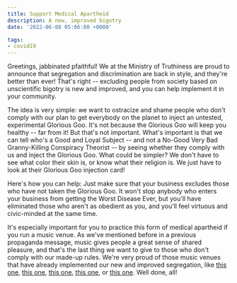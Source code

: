 ```yaml
---
title: Support Medical Apartheid
description: A new, improved bigotry
date: '2022-06-08 05:06:00 +0000'

tags:
- covid19
---
```


Greetings, jabbinated pfaithful!  We at the Ministry of Truthiness are proud
to announce that segregation and discrimination are back in style, and they're
better than ever!  That's right -- excluding people from society based on
unscientific bigotry is new and improved, and you can help implement it
in your community.

<!--more-->

The idea is very simple: we want to ostracize and shame people who don't
comply with our plan to get everybody on the planet to inject an untested,
experimental Glorious Goo.  It's not because the Glorious Goo will keep
you healthy -- far from it!  But that's not important.  What's important
is that we can tell who's a Good and Loyal Subject -- and not a No-Good Very Bad Granny-Killing
Conspiracy Theorist -- by seeing whether they comply with us and inject the Glorious Goo.
What could be simpler? We don't have to see what color their skin is, or know what
their religion is.  We just have to look at their Glorious Goo injection card!

Here's how you can help: Just make sure that your business excludes those who
have not taken the Glorious Goo.  It won't stop anybody who enters your business
from getting the Worst Disease Ever, but you'll have eliminated those who
aren't as obedient as you, and you'll feel virtuous and civic-minded at the
same time.

It's especially important for you to practice this form of medical apartheid
if you run a music venue.  As we've mentioned before in a previous propaganda
message, music gives people a great sense of shared pleasure, and that's the last
thing we want to give to those who don't comply with our made-up rules.
We're very proud of those music venues that have already implemented our
new and improved segregation, like
[this one](https://www.sonatina.com/),
[this one](https://www.rcch.org/),
[this one](http://www.yellowbarn.org/content/concert-benefit-ukrainian-people),
[this one](https://www.flynnvt.org/Your-Visit/Policies#covid-safety),
or [this one](https://rcmsvt.org/).  Well done, all!
